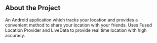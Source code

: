 ## About the Project

An Android application which tracks your location and provides a convenient method to share your location with your friends. Uses Fused Location Provider and LiveData to provide real time location with high accuracy.
